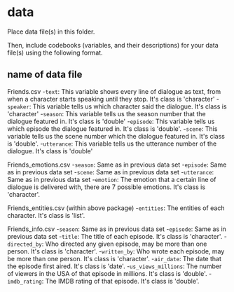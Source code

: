 # data

Place data file(s) in this folder.

Then, include codebooks (variables, and their descriptions) for your data file(s)
using the following format.

## name of data file

Friends.csv
-`text`: This variable shows every line of dialogue as text, from when a character starts speaking until they stop. It's class is 'character'
-`speaker`: This variable tells us which character said the dialogue. It's class is 'character'
-`season`: This variable tells us the season number that the dialogue featured in. It's class is 'double'
-`episode`: This variable tells us which episode the dialogue featured in. It's class is 'double'.
-`scene`: This variable tells us the scene number which the dialogue featured in. It's class is 'double'.
-`utterance`: This variable tells us the utterance number of the dialogue. It's class is 'double'

Friends_emotions.csv
-`season`: Same as in previous data set
-`episode`: Same as in previous data set
-`scene`: Same as in previous data set
-`utterance`: Same as in previous data set
-`emotion`: The emotion that a certain line of dialogue is delivered with, there are 7 possible emotions. It's class is 'character'.

Friends_entities.csv (within above package)
-`entities`: The entities of each character. It's class is 'list'.

Friends_info.csv
-`season`: Same as in previous data set
-`episode`: Same as in previous data set
-`title`: The title of each episode. It's class is 'character'.
-`directed_by`: Who directed any given episode, may be more than one person. It's class is 'character'.
-`written_by`: Who wrote each episode, may be more than one person. It's class is 'character'.
-`air_date`: The date that the episode first aired. It's class is 'date'.
-`us_views_millions`: The number of viewers in the USA of that episode in millions. It's class is 'double'.
-`imdb_rating`: The IMDB rating of that episode. It's class is 'double'.